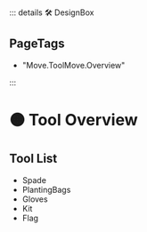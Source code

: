::: details 🛠 <dev>DesignBox</dev> 

<h2>PageTags</h2>

- "Move.ToolMove.Overview"

:::

# 🟠 <move>Tool Overview</move>

## Tool List

 - Spade
 - PlantingBags
 - Gloves
 - Kit
 - Flag